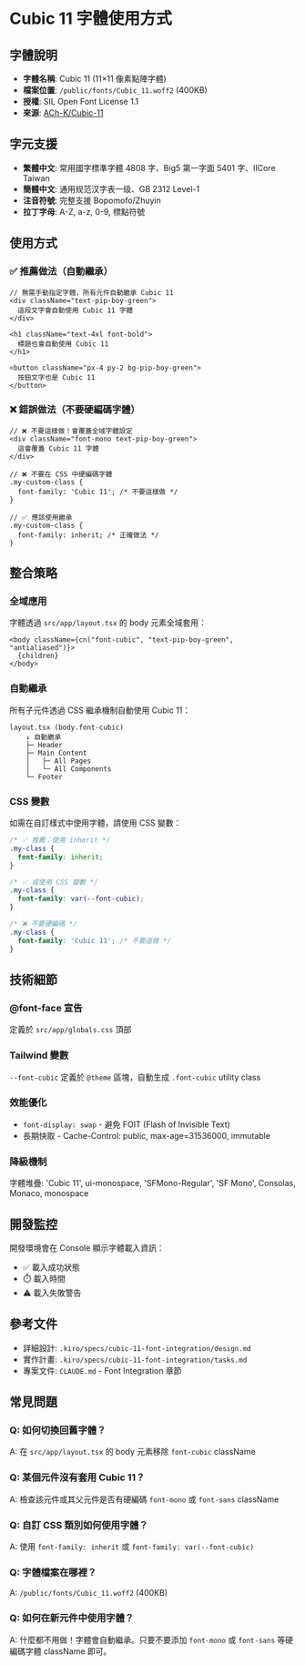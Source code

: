 # Cubic 11 字體使用方式

## 字體說明
- **字體名稱**: Cubic 11 (11×11 像素點陣字體)
- **檔案位置**: `/public/fonts/Cubic_11.woff2` (400KB)
- **授權**: SIL Open Font License 1.1
- **來源**: [ACh-K/Cubic-11](https://github.com/ACh-K/Cubic-11)

## 字元支援
- **繁體中文**: 常用國字標準字體 4808 字、Big5 第一字面 5401 字、IICore Taiwan
- **簡體中文**: 通用规范汉字表一级、GB 2312 Level-1
- **注音符號**: 完整支援 Bopomofo/Zhuyin
- **拉丁字母**: A-Z, a-z, 0-9, 標點符號

## 使用方式

### ✅ 推薦做法（自動繼承）

```tsx
// 無需手動指定字體，所有元件自動繼承 Cubic 11
<div className="text-pip-boy-green">
  這段文字會自動使用 Cubic 11 字體
</div>

<h1 className="text-4xl font-bold">
  標題也會自動使用 Cubic 11
</h1>

<button className="px-4 py-2 bg-pip-boy-green">
  按鈕文字也是 Cubic 11
</button>
```

### ❌ 錯誤做法（不要硬編碼字體）

```tsx
// ❌ 不要這樣做！會覆蓋全域字體設定
<div className="font-mono text-pip-boy-green">
  這會覆蓋 Cubic 11 字體
</div>

// ❌ 不要在 CSS 中硬編碼字體
.my-custom-class {
  font-family: 'Cubic 11'; /* 不要這樣做 */
}

// ✅ 應該使用繼承
.my-custom-class {
  font-family: inherit; /* 正確做法 */
}
```

## 整合策略

### 全域應用
字體透過 `src/app/layout.tsx` 的 body 元素全域套用：

```tsx
<body className={cn("font-cubic", "text-pip-boy-green", "antialiased")}>
  {children}
</body>
```

### 自動繼承
所有子元件透過 CSS 繼承機制自動使用 Cubic 11：

```
layout.tsx (body.font-cubic)
    ↓ 自動繼承
    ├─ Header
    ├─ Main Content
    │   ├─ All Pages
    │   └─ All Components
    └─ Footer
```

### CSS 變數
如需在自訂樣式中使用字體，請使用 CSS 變數：

```css
/* ✅ 推薦：使用 inherit */
.my-class {
  font-family: inherit;
}

/* ✅ 或使用 CSS 變數 */
.my-class {
  font-family: var(--font-cubic);
}

/* ❌ 不要硬編碼 */
.my-class {
  font-family: 'Cubic 11'; /* 不要這樣 */
}
```

## 技術細節

### @font-face 宣告
定義於 `src/app/globals.css` 頂部

### Tailwind 變數
`--font-cubic` 定義於 `@theme` 區塊，自動生成 `.font-cubic` utility class

### 效能優化
- `font-display: swap` - 避免 FOIT (Flash of Invisible Text)
- 長期快取 - Cache-Control: public, max-age=31536000, immutable

### 降級機制
字體堆疊: 'Cubic 11', ui-monospace, 'SFMono-Regular', 'SF Mono', Consolas, Monaco, monospace

## 開發監控

開發環境會在 Console 顯示字體載入資訊：
- ✅ 載入成功狀態
- ⏱️ 載入時間
- ⚠️ 載入失敗警告

## 參考文件
- 詳細設計: `.kiro/specs/cubic-11-font-integration/design.md`
- 實作計畫: `.kiro/specs/cubic-11-font-integration/tasks.md`
- 專案文件: `CLAUDE.md` - Font Integration 章節

## 常見問題

### Q: 如何切換回舊字體？
A: 在 `src/app/layout.tsx` 的 body 元素移除 `font-cubic` className

### Q: 某個元件沒有套用 Cubic 11？
A: 檢查該元件或其父元件是否有硬編碼 `font-mono` 或 `font-sans` className

### Q: 自訂 CSS 類別如何使用字體？
A: 使用 `font-family: inherit` 或 `font-family: var(--font-cubic)`

### Q: 字體檔案在哪裡？
A: `/public/fonts/Cubic_11.woff2` (400KB)

### Q: 如何在新元件中使用字體？
A: 什麼都不用做！字體會自動繼承。只要不要添加 `font-mono` 或 `font-sans` 等硬編碼字體 className 即可。
